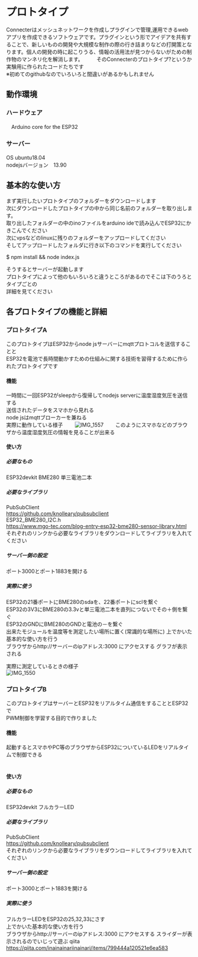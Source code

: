 # プロトタイプ
Connecterはメッシュネットワークを作成しプラグインで管理,運用できるwebアプリを作成できるソフトウェアです。プラグインという形でアイデアを共有することで、新しいものの開発や大規模な制作の際の行き詰まりなどの打開策となります。個人の開発の時に起こりうる、情報の活用法が見つからないがための制作物のマンネリ化を解消します。  　　
そのConnecterのプロトタイプ?というか実験用に作られたコードたちです  
※初めてのgithubなのでいろいろと間違いがあるかもしれません　  　

## 動作環境
### ハードウェア
　Arduino core for the ESP32　　  
### サーバー
OS         ubuntu18.04　　  
nodejsバージョン　13.90　　  

## 基本的な使い方
まず実行したいプロトタイプのフォルダーをダウンロードします　　  
次にダウンロードしたプロトタイプの中から同じ名前のフォルダーを取り出します。　　  
取り出したフォルダーの中のinoファイルをarduino ideで読み込んでESP32にかきこんでください　　  
次にvpsなどのlinuxに残りのフォルダーをアップロードしてください　　  
そしてアップロードしたフォルダに行き以下のコマンドを実行してください　
  
$ npm install && node index.js
   
そうするとサーバーが起動します　　  
プロトタイプによって他のもいろいろと違うところがあるのでそこは下のうろとタイプごとの　　  
詳細を見てください　　  

## 各プロトタイプの機能と詳細
### プロトタイプA
このプロトタイプはESP32からnode jsサーバーにmqttプロトコルを送信することと　　  
ESP32を電池で長時間動かすための仕組みに関する技術を習得するために作られたプロトタイプです　  

#### 機能
一時間に一回ESP32がsleepから復帰してnodejs serverに温度湿度気圧を送信する　　  
送信されたデータをスマホから見れる　　  
node jsはmqttブローカーを兼ねる　　  
実際に動作している様子　　
![IMG_1557](https://user-images.githubusercontent.com/54490378/78382531-fc70e480-7611-11ea-93e9-fac3304ba7b9.png)　　
このようにスマホなどのブラウザから温度湿度気圧の情報を見ることが出来る

#### 使い方
##### 必要なもの
ESP32devkit  BME280 単三電池二本
##### 必要なライブラリ
PubSubClient  
https://github.com/knolleary/pubsubclient  
ESP32_BME280_I2C.h  
https://www.mgo-tec.com/blog-entry-esp32-bme280-sensor-library.html  
それぞれのリンクから必要なライブラリをダウンロードしてライブラリを入れてください
##### サーバー側の設定
ポート3000とポート1883を開ける  

##### 実際に使う
ESP32の21番ポートにBME280のsdaを、22番ポートにsclを繋ぐ  
ESP32の3V3にBME280の3.3vと単三電池二本を直列につないでその＋側を繋ぐ  
ESP32のGNDにBME280のGNDと電池の－を繋ぐ  
出来たモジュールを温度等を測定したい場所に置く(常識的な場所に)
上でかいた基本的な使い方を行う  
ブラウザからhttp://サーバーのipアドレス:3000 にアクセスする
グラフが表示される  

実際に測定しているときの様子  
![IMG_1550](https://user-images.githubusercontent.com/54490378/78384815-d4838000-7615-11ea-93d1-98fe6a625516.jpg)

### プロトタイプB
このプロトタイプはサーバーとESP32をリアルタイム通信をすることとESP32で  
PWM制御を学習する目的で作りました  
#### 機能
起動するとスマホやPC等のブラウザからESP32についているLEDをリアルタイムで制御できる  
　
#### 使い方
##### 必要なもの
ESP32devkit  フルカラーLED
##### 必要なライブラリ
PubSubClient  
https://github.com/knolleary/pubsubclient  
それぞれのリンクから必要なライブラリをダウンロードしてライブラリを入れてください
##### サーバー側の設定
ポート3000とポート1883を開ける  

##### 実際に使う
フルカラーLEDをESP32の25,32,33にさす  
上でかいた基本的な使い方を行う  
ブラウザからhttp://サーバーのipアドレス:3000 にアクセスする
スライダーが表示されるのでいじって遊ぶ
qiita
https://qiita.com/inainainariinainari/items/799444a120521e6ea583


